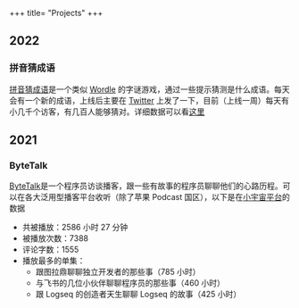 +++
title= "Projects"
+++

## 2022

### 拼音猜成语

[拼音猜成语](https://pinyincaichengyu.com)是一个类似 [Wordle](https://www.powerlanguage.co.uk/wordle/) 的字谜游戏，通过一些提示猜测是什么成语。每天会有一个新的成语，上线后主要在 [Twitter](https://twitter.com/_limboy/status/1483622557782003712?s=20) 上发了一下，目前（上线一周）每天有小几千个访客，有几百人能够猜对。详细数据可以看[这里](https://plausible.io/pinyincaichengyu.com)

## 2021

### ByteTalk

[ByteTalk](https://bytetalk.fm)是一个程序员访谈播客，跟一些有故事的程序员聊聊他们的心路历程。可以在各大泛用型播客平台收听（除了苹果 Podcast 国区），以下是在[小宇宙平台](https://www.xiaoyuzhoufm.com/podcast/6177bab6b69226ed16a3ed41)的数据

- 共被播放：2586 小时 27 分钟
- 被播放次数：7388
- 评论字数：1555
- 播放最多的单集：
  - 跟图拉鼎聊聊独立开发者的那些事（785 小时）
  - 与飞书的几位小伙伴聊聊程序员的那些事（460 小时）
  - 跟 Logseq 的创造者天生聊聊 Logseq 的故事（425 小时）
